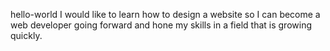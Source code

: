 hello-world
I would like to learn how to design a website so I can become a web developer going forward and hone my skills in a field that is growing quickly.